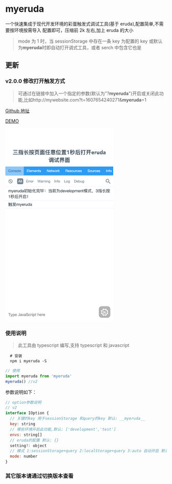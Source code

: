 <!--
 * @Author: your name
 * @Date: 2019-11-04 20:38:33
 * @LastEditTime: 2019-11-12 00:45:11
 * @LastEditors: Please set LastEditors
 * @Description: In User Settings Edit
 * @FilePath: /src/github.com/blackmady/myeruda/README.md
 -->

# myeruda

一个快速集成于现代开发环境的彩蛋触发式调试工具(基于 eruda),配置简单,不需要按环境按需导入
配置即可，压缩前 2k 左右,加上 eruda 的大小

> mode 为 1 时，当 sessionStorage 中存在一条 key 为配置的 key 或默认为**myeruda**时即自动打开调式工具，或者 serch 中包含它也是

## 更新

### v2.0.0 修改打开触发方式

> 可通过在链接中加入一个指定的参数(默认为"?__myeruda__")开启或关闭此功能,比如http://mywebsite.com?t=1607654240271&__myeruda__=1

[Github 地址](https://github.com/blackmady/myeruda)

[DEMO](https://blackmady.github.io/myeruda/)

<!-- ## <img src="./v1.3.1.png" height="100"/> -->

<img src="./v1.2.2.png" height="600"/>

### 使用说明

> 此工具由 typescript 编写,支持 typescript 和 javascript

```shell
  # 安装
  npm i myeruda -S
```

```javascript
// 使用
import myeruda from 'myeruda'
myeruda() //v2
```

参数说明如下：

```javascript
// option参数说明
// v2
interface IOption {
  // 关键的key 用于sessionStorage 和query的key 默认: __myeruda__
  key: string
  // 哪些环境开启此功能,默认: ['development','test']
  envs: string[]
  // eruda的配置 默认: {}
  setting?: object
  // 模式 1:sessionStorage+query 2:localStorage+query 3:auto 自动开启 默认: 1
  mode: number
}
```

### 其它版本请通过切换版本查看